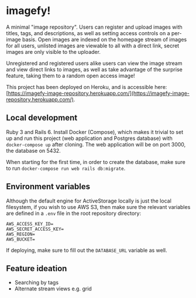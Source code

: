 # imagefy!

A minimal "image repository". Users can register and upload images with titles, tags, and descriptions, as well as setting access controls on a per-image basis. Open images are indexed on the homepage stream of images for all users, unlisted images are viewable to all with a direct link, secret images are only visible to the uploader.

Unregistered and registered users alike users can view the image stream and view direct links to images, as well as take advantage of the surprise feature, taking them to a random open access image!

This project has been deployed on Heroku, and is accessible here: [https://imagefy-image-repository.herokuapp.com/](https://imagefy-image-repository.herokuapp.com/).

## Local development

Ruby 3 and Rails 6. Install Docker (Compose), which makes it trivial to set up and run this project (web application and Postgres database) with `docker-compose up` after cloning. The web application will be on port 3000, the database on 5432.

When starting for the first time, in order to create the database, make sure to run `docker-compose run web rails db:migrate`.

## Environment variables

Although the default engine for ActiveStorage locally is just the local filesystem, if you wish to use AWS S3, then make sure the relevant variables are defined in a `.env` file in the root repository directory:

```
AWS_ACCESS_KEY_ID=
AWS_SECRET_ACCESS_KEY=
AWS_REGION=
AWS_BUCKET=
```

If deploying, make sure to fill out the `DATABASE_URL` variable as well.

## Feature ideation

- Searching by tags
- Alternate stream views e.g. grid